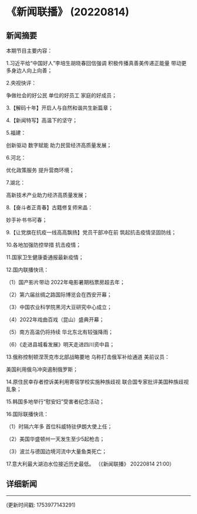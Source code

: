 # 《新闻联播》 (20220814)

## 新闻摘要

本期节目主要内容：


1.习近平给“中国好人”李培生胡晓春回信强调 积极传播真善美传递正能量 带动更多身边人向上向善；


2.央视快评：

争做社会的好公民 单位的好员工 家庭的好成员；


3.【解码十年】开启人与自然和谐共生新篇章；


4.【新闻特写】高温下的坚守；


5.福建：

创新驱动 数字赋能 助力民营经济高质量发展；


6.河北：

优化政策服务 提升营商环境；


7.湖北：

高新技术产业助力经济高质量发展；


8.【奋斗者正青春】古籍修复师宋晶：

妙手补书书可春；


9.【让党旗在抗疫一线高高飘扬】党员干部冲在前 筑起抗击疫情坚固防线；


10.各地加强防控举措 抗击疫情；


11.国家卫生健康委通报最新疫情；


12.国内联播快讯：


（1）国产影片带动 2022年电影暑期档票房超去年；


（2）第六届丝绸之路国际博览会在西安开幕；


（3）中国农业科学院黑河大豆研究中心成立；


（4）2022年戏曲百戏（昆山）盛典开幕；


（5）南方高温仍将持续 华北东北有较强降雨；


（6）《走进县城看发展》明天走进四川资中县；


13.俄称控制顿涅茨克市北部战略要地 乌称打击俄军补给通道 美前议员：

美国利用俄乌冲突遏制俄罗斯；


14.原住民幸存者控诉美利用寄宿学校实施种族歧视 联合国专家批评美国种族歧视乱象；


15.韩国多地举行“慰安妇”受害者纪念活动；


16.国际联播快讯：


（1）时隔六年多 首位科威特驻伊朗大使上任；


（2）美国华盛顿州一天发生至少5起枪击；


（3）波兰与德国边境河流中大量鱼类死亡；


17.意大利最大湖泊水位接近历史最低。
（《新闻联播》 20220814 21:00）

## 详细新闻

---

(更新时间戳: 1753977143291)

